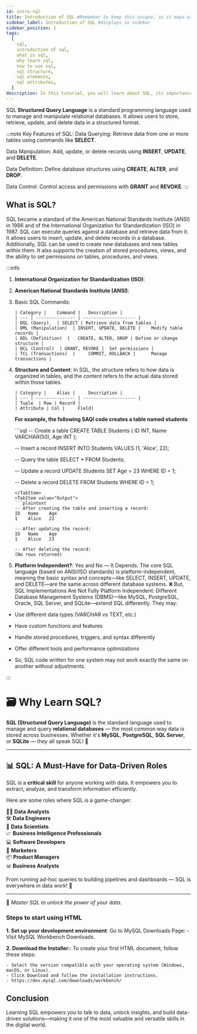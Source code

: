 ```yaml
---
id: intro-sql
title: Introduction of SQL #Remember to keep this unique, as it maps with giscus discussions in the recodehive/support/general discussions
sidebar_label: Introduction of SQL #displays in sidebar
sidebar_position: 1
tags:
  [
    sql,
    introduction of sql,
    what is sql,
    why learn sql,
    how to use sql,
    sql structure,
    sql elements,
    sql attributes,
  ]
description: In this tutorial, you will learn about SQL, its importance, what is SQL, why learn SQL, how to use SQL, steps to start using SQL, and more.
---
```


SQL **Structured Query Language** is a standard programming language used to manage and manipulate relational databases. It allows users to store, retrieve, update, and delete data in a structured format.


:::note
Key Features of SQL:
Data Querying: Retrieve data from one or more tables using commands like **SELECT**.

Data Manipulation: Add, update, or delete records using **INSERT**, **UPDATE**, and **DELETE**.

Data Definition: Define database structures using **CREATE**, **ALTER**, and **DROP**.

Data Control: Control access and permissions with **GRANT** and **REVOKE**.
:::

## What is SQL?

SQL became a standard of the American National Standards Institute (ANSI) in 1986 and of the International Organization for Standardization (ISO) in 1987. SQL can execute queries against a database and retrieve data from it. It allows users to insert, update, and delete records in a database. Additionally, SQL can be used to create new databases and new tables within them. It also supports the creation of stored procedures, views, and the ability to set permissions on tables, procedures, and views.

:::info

1.  **International Organization for Standardization (ISO)**: 
2.  **American National Standards Institute (ANSI)**: 
3.  Basic SQL Commands:

        | Category | 	Command | 	Description |
        | --- | --------------- | -------------------- |
        | DQL (Query).  | SELECT | Retrieve data from tables |
        | DML (Manipulation)  | INSERT, UPDATE, DELETE | 	Modify table records |
        | DDL (Definition)  | 	CREATE, ALTER, DROP | Define or change structure |
        | DCL (Control)  | GRANT, REVOKE | 	Set permissions |
        | TCL (Transactions)  | 	COMMIT, ROLLBACK | 		Manage transactions |

4.  **Structure and Content**: In SQL, the structure refers to how data is organized in tables, and the content refers to the actual data stored within those tables.

        | Category | 	Alias | 	Description |
        | --- | --------------- | -------------------- |
        | Tuple  | Row | Record |
        | Attribute | Col | 	Field|


    **For example, the following SAQl code creates a table named students**

    <Tabs>
      <TabItem value="HTML">
       ```sql
       -- Create a table
        CREATE TABLE Students (
        ID INT,
        Name VARCHAR(50),
        Age INT
        );

      -- Insert a record
        INSERT INTO Students VALUES (1, 'Alice', 22);

      -- Query the table
        SELECT * FROM Students;

      -- Update a record
        UPDATE Students SET Age = 23 WHERE ID = 1;

      -- Delete a record
        DELETE FROM Students WHERE ID = 1;
       ```
       </TabItem>
       <TabItem value="Output">
       ```plaintext
       -- After creating the table and inserting a record:
       ID   Name    Age
       1    Alice   22

       -- After updating the record:
       ID   Name    Age
       1    Alice   23

       -- After deleting the record:
       (No rows returned)
       ```
       </TabItem>
    </Tabs>


5.  **Platform Independent?**: Yes and No — It Depends. The core SQL language (based on ANSI/ISO standards) is platform-independent, meaning the basic syntax and concepts—like SELECT, INSERT, UPDATE, and DELETE—are the same across different database systems. ❌ But, SQL Implementations Are Not Fully Platform Independent:
Different Database Management Systems (DBMS)—like MySQL, PostgreSQL, Oracle, SQL Server, and SQLite—extend SQL differently. They may:

- Use different data types (VARCHAR vs TEXT, etc.)

- Have custom functions and features

- Handle stored procedures, triggers, and syntax differently

- Offer different tools and performance optimizations

- So, SQL code written for one system may not work exactly the same on another without adjustments.

:::



# 🗃️ Why Learn SQL?

**SQL (Structured Query Language)** is the standard language used to manage and query **relational databases** — the most common way data is stored across businesses.  Whether it's **MySQL**, **PostgreSQL**, **SQL Server**, or **SQLite** — they all speak SQL! 💬

---

## 📊 SQL: A Must-Have for Data-Driven Roles

SQL is a **critical skill** for anyone working with data. It empowers you to extract, analyze, and transform information efficiently.

Here are some roles where SQL is a game-changer:

👨‍💻 **Data Analysts**  
🛠️ **Data Engineers**  
🔬 **Data Scientists**  
📈 **Business Intelligence Professionals**  
💻 **Software Developers**  
📣 **Marketers**  
📦 **Product Managers**  
📊 **Business Analysts**

From running ad-hoc queries to building pipelines and dashboards — SQL is everywhere in data work! 🚀

---

📌 *Master SQL to unlock the power of your data.*


### Steps to start using HTML

**1. Set up your development environment**: Go to MySQL Downloads Page:
    - Visit MySQL Workbench Downloads.

**2. Download the Installer:**: To create your first HTML document, follow these steps:

    - Select the version compatible with your operating system (Windows, macOS, or Linux).
    - Click Download and follow the installation instructions.
    - https://dev.mysql.com/downloads/workbench/




## Conclusion

Learning SQL empowers you to talk to data, unlock insights, and build data-driven solutions—making it one of the most valuable and versatile skills in the digital world.

<GiscusComments/>